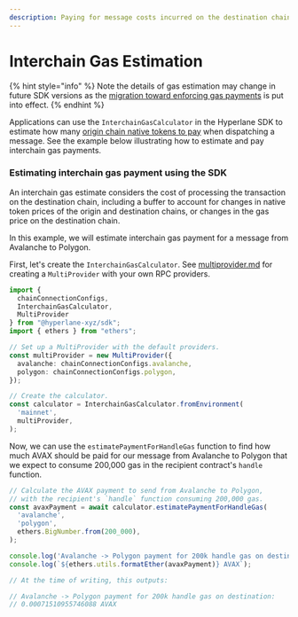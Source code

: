 ```yaml
---
description: Paying for message costs incurred on the destination chain.
---
```


# Interchain Gas Estimation

{% hint style="info" %}
Note the details of gas estimation may change in future SDK versions as the [migration toward enforcing gas payments](../../messaging-api/gas.md#migrating-toward-enforcing-gas-payments) is put into effect.
{% endhint %}

Applications can use the `InterchainGasCalculator` in the Hyperlane SDK to estimate how many [origin chain native tokens to pay](../../messaging-api/gas.md) when dispatching a message. See the example below illustrating how to estimate and pay interchain gas payments.

### Estimating interchain gas payment using the SDK

An interchain gas estimate considers the cost of processing the transaction on the destination chain, including a buffer to account for changes in native token prices of the origin and destination chains, or changes in the gas price on the destination chain.

In this example, we will estimate interchain gas payment for a message from Avalanche to Polygon.

First, let's create the `InterchainGasCalculator`. See [multiprovider.md](multiprovider.md "mention") for creating a `MultiProvider` with your own RPC providers.

```typescript
import {
  chainConnectionConfigs,
  InterchainGasCalculator,
  MultiProvider
} from "@hyperlane-xyz/sdk";
import { ethers } from "ethers";

// Set up a MultiProvider with the default providers.
const multiProvider = new MultiProvider({
  avalanche: chainConnectionConfigs.avalanche,
  polygon: chainConnectionConfigs.polygon,
});

// Create the calculator.
const calculator = InterchainGasCalculator.fromEnvironment(
  'mainnet',
  multiProvider,
);

```

Now, we can use the `estimatePaymentForHandleGas` function to find how much AVAX should be paid for our message from Avalanche to Polygon that we expect to consume 200,000 gas in the recipient contract's `handle` function. &#x20;

```typescript
// Calculate the AVAX payment to send from Avalanche to Polygon,
// with the recipient's `handle` function consuming 200,000 gas.
const avaxPayment = await calculator.estimatePaymentForHandleGas(
  'avalanche',
  'polygon',
  ethers.BigNumber.from(200_000),
);

console.log('Avalanche -> Polygon payment for 200k handle gas on destination:');
console.log(`${ethers.utils.formatEther(avaxPayment)} AVAX`);

// At the time of writing, this outputs:

// Avalanche -> Polygon payment for 200k handle gas on destination:
// 0.00071510955746088 AVAX
```
